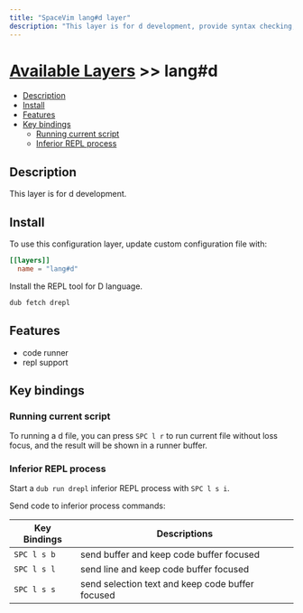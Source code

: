```yaml
---
title: "SpaceVim lang#d layer"
description: "This layer is for d development, provide syntax checking, code runner support for d file."
---
```


# [Available Layers](../../) >> lang#d

<!-- vim-markdown-toc GFM -->

- [Description](#description)
- [Install](#install)
- [Features](#features)
- [Key bindings](#key-bindings)
  - [Running current script](#running-current-script)
  - [Inferior REPL process](#inferior-repl-process)

<!-- vim-markdown-toc -->

## Description

This layer is for d development.

## Install

To use this configuration layer, update custom configuration file with:

```toml
[[layers]]
  name = "lang#d"
```

Install the REPL tool for D language.

```sh
dub fetch drepl
```

## Features

- code runner
- repl support

## Key bindings

### Running current script

To running a d file, you can press `SPC l r` to run current file without loss focus, and the result will be shown in a runner buffer.

### Inferior REPL process

Start a `dub run drepl` inferior REPL process with `SPC l s i`.

Send code to inferior process commands:

| Key Bindings | Descriptions                                     |
| ------------ | ------------------------------------------------ |
| `SPC l s b`  | send buffer and keep code buffer focused         |
| `SPC l s l`  | send line and keep code buffer focused           |
| `SPC l s s`  | send selection text and keep code buffer focused |

